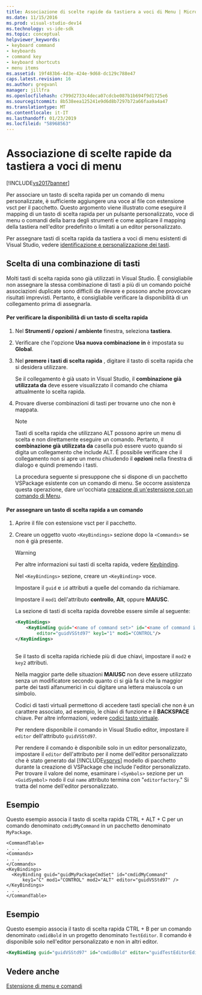 ```yaml
---
title: Associazione di scelte rapide da tastiera a voci di Menu | Microsoft Docs
ms.date: 11/15/2016
ms.prod: visual-studio-dev14
ms.technology: vs-ide-sdk
ms.topic: conceptual
helpviewer_keywords:
- keyboard command
- keyboards
- command key
- keyboard shortcuts
- menu items
ms.assetid: 19f483b6-4d3e-424e-9d68-dc129c788e47
caps.latest.revision: 16
ms.author: gregvanl
manager: jillfra
ms.openlocfilehash: c799d2733c4deca07cdcbe087b1b694f9d1725e6
ms.sourcegitcommit: 8b538eea125241e9d6d8b7297b72a66faa9a4a47
ms.translationtype: MT
ms.contentlocale: it-IT
ms.lasthandoff: 01/23/2019
ms.locfileid: "58968563"
---
```

# <a name="binding-keyboard-shortcuts-to-menu-items"></a>Associazione di scelte rapide da tastiera a voci di menu
[!INCLUDE[vs2017banner](../includes/vs2017banner.md)]

Per associare un tasto di scelta rapida per un comando di menu personalizzate, è sufficiente aggiungere una voce al file con estensione vsct per il pacchetto. Questo argomento viene illustrato come eseguire il mapping di un tasto di scelta rapida per un pulsante personalizzato, voce di menu o comandi della barra degli strumenti e come applicare il mapping della tastiera nell'editor predefinito o limitati a un editor personalizzato.  
  
 Per assegnare tasti di scelta rapida da tastiera a voci di menu esistenti di Visual Studio, vedere [identificazione e personalizzazione dei tasti](../ide/identifying-and-customizing-keyboard-shortcuts-in-visual-studio.md).  
  
## <a name="choosing-a-key-combination"></a>Scelta di una combinazione di tasti  
 Molti tasti di scelta rapida sono già utilizzati in Visual Studio. È consigliabile non assegnare la stessa combinazione di tasti a più di un comando poiché associazioni duplicate sono difficili da rilevare e possono anche provocare risultati imprevisti. Pertanto, è consigliabile verificare la disponibilità di un collegamento prima di assegnarla.  
  
#### <a name="to-verify-the-availability-of-a-keyboard-shortcut"></a>Per verificare la disponibilità di un tasto di scelta rapida  
  
1. Nel **Strumenti / opzioni / ambiente** finestra, seleziona **tastiera**.  
  
2. Verificare che l'opzione **Usa nuova combinazione in** è impostata su **Global**.  
  
3. Nel **premere i tasti di scelta rapida** , digitare il tasto di scelta rapida che si desidera utilizzare.  
  
    Se il collegamento è già usato in Visual Studio, il **combinazione già utilizzata da** deve essere visualizzato il comando che chiama attualmente lo scelta rapida.  
  
4. Provare diverse combinazioni di tasti per trovarne uno che non è mappata.  
  
   > [!NOTE]
   >  Tasti di scelta rapida che utilizzano ALT possono aprire un menu di scelta e non direttamente eseguire un comando. Pertanto, il **combinazione già utilizzata da** casella può essere vuoto quando si digita un collegamento che include ALT. È possibile verificare che il collegamento non si apre un menu chiudendo il **opzioni** nella finestra di dialogo e quindi premendo i tasti.  
  
   La procedura seguente si presuppone che si dispone di un pacchetto VSPackage esistente con un comando di menu. Se occorre assistenza questa operazione, dare un'occhiata [creazione di un'estensione con un comando di Menu](../extensibility/creating-an-extension-with-a-menu-command.md).  
  
#### <a name="to-assign-a-keyboard-shortcut-to-a-command"></a>Per assegnare un tasto di scelta rapida a un comando  
  
1. Aprire il file con estensione vsct per il pacchetto.  
  
2. Creare un oggetto vuoto `<KeyBindings>` sezione dopo la `<Commands>` se non è già presente.  
  
   > [!WARNING]
   >  Per altre informazioni sui tasti di scelta rapida, vedere [Keybinding](../extensibility/keybinding-element.md).  
  
    Nel `<KeyBindings>` sezione, creare un `<KeyBinding>` voce.  
  
    Impostare il `guid` e `id` attributi a quelle del comando da richiamare.  
  
    Impostare il `mod1` dell'attributo **controllo**, **Alt**, oppure **MAIUSC**.  
  
    La sezione di tasti di scelta rapida dovrebbe essere simile al seguente:  
  
   ```xml  
   <KeyBindings>  
       <KeyBinding guid="<name of command set>" id="<name of command id>"  
           editor="guidVSStd97" key1="1" mod1="CONTROL"/>  
   </KeyBindings>  
  
   ```  
  
   Se il tasto di scelta rapida richiede più di due chiavi, impostare il `mod2` e `key2` attributi.  
  
   Nella maggior parte delle situazioni **MAIUSC** non deve essere utilizzato senza un modificatore secondo quanto ci si già fa sì che la maggior parte dei tasti alfanumerici in cui digitare una lettera maiuscola o un simbolo.  
  
   Codici di tasti virtuali permettono di accedere tasti speciali che non è un carattere associato, ad esempio, le chiavi di funzione e il **BACKSPACE** chiave. Per altre informazioni, vedere [codici tasto virtuale](http://go.microsoft.com/fwlink/?LinkID=105932).  
  
   Per rendere disponibile il comando in Visual Studio editor, impostare il `editor` dell'attributo `guidVSStd97`.  
  
   Per rendere il comando è disponibile solo in un editor personalizzato, impostare il `editor` dell'attributo per il nome dell'editor personalizzato che è stato generato dal [!INCLUDE[vsprvs](../includes/vsprvs-md.md)] modello di pacchetto durante la creazione di VSPackage che include l'editor personalizzato. Per trovare il valore del nome, esaminare i `<Symbols>` sezione per un `<GuidSymbol>` nodo il cui `name` attributo termina con "`editorfactory`." Si tratta del nome dell'editor personalizzato.  
  
## <a name="example"></a>Esempio  
 Questo esempio associa il tasto di scelta rapida CTRL + ALT + C per un comando denominato `cmdidMyCommand` in un pacchetto denominato `MyPackage`.  
  
```  
<CommandTable>  
. . .  
<Commands>  
. . .  
</Commands>  
<KeyBindings>  
  <KeyBinding guid="guidMyPackageCmdSet" id="cmdidMyCommand"   
      key1="C" mod1="CONTROL" mod2="ALT" editor="guidVSStd97" />  
</KeyBindings>  
. . .  
</CommandTable>  
```  
  
## <a name="example"></a>Esempio  
 Questo esempio associa il tasto di scelta rapida CTRL + B per un comando denominato `cmdidBold` in un progetto denominato `TestEditor`. Il comando è disponibile solo nell'editor personalizzato e non in altri editor.  
  
```xml  
<KeyBinding guid="guidVSStd97" id="cmdidBold" editor="guidTestEditorEditorFactory" key1="B" mod1="Control" />  
```  
  
## <a name="see-also"></a>Vedere anche  
 [Estensione di menu e comandi](../extensibility/extending-menus-and-commands.md)
